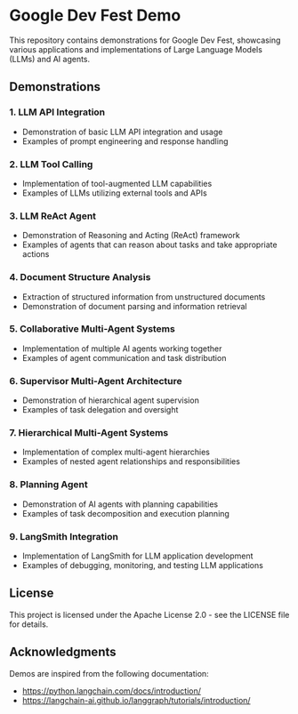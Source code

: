 # Google Dev Fest Demo

This repository contains demonstrations for Google Dev Fest, showcasing various applications and implementations of Large Language Models (LLMs) and AI agents.

## Demonstrations

### 1. LLM API Integration

-   Demonstration of basic LLM API integration and usage
-   Examples of prompt engineering and response handling

### 2. LLM Tool Calling

-   Implementation of tool-augmented LLM capabilities
-   Examples of LLMs utilizing external tools and APIs

### 3. LLM ReAct Agent

-   Demonstration of Reasoning and Acting (ReAct) framework
-   Examples of agents that can reason about tasks and take appropriate actions

### 4. Document Structure Analysis

-   Extraction of structured information from unstructured documents
-   Demonstration of document parsing and information retrieval

### 5. Collaborative Multi-Agent Systems

-   Implementation of multiple AI agents working together
-   Examples of agent communication and task distribution

### 6. Supervisor Multi-Agent Architecture

-   Demonstration of hierarchical agent supervision
-   Examples of task delegation and oversight

### 7. Hierarchical Multi-Agent Systems

-   Implementation of complex multi-agent hierarchies
-   Examples of nested agent relationships and responsibilities

### 8. Planning Agent

-   Demonstration of AI agents with planning capabilities
-   Examples of task decomposition and execution planning

### 9. LangSmith Integration

-   Implementation of LangSmith for LLM application development
-   Examples of debugging, monitoring, and testing LLM applications

## License

This project is licensed under the Apache License 2.0 - see the LICENSE file for details.

## Acknowledgments

Demos are inspired from the following documentation:

-   https://python.langchain.com/docs/introduction/
-   https://langchain-ai.github.io/langgraph/tutorials/introduction/
